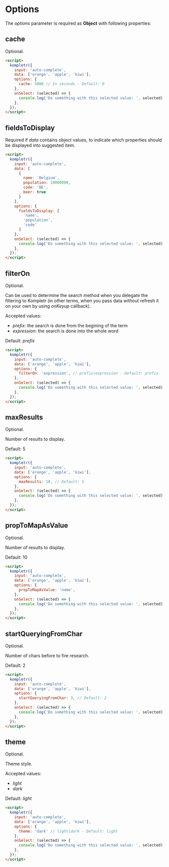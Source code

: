 

# Options

The *options* parameter is required as **Object** with following properties:

## cache

Optional.

```html
<script>
  kompletr({
    input: 'auto-complete',
    data: ['orange', 'apple', 'kiwi'],
    options: {
      cache: 5000 // In seconds - Default: 0
    },
    onSelect: (selected) => {
      console.log('Do something with this selected value: ', selected);
    },
  });
</script>
```

## fieldsToDisplay

Required if *data* contains object values, to indicate which properties should be displayed into suggested item.

```html
<script>
  kompletr({
    input: 'auto-complete',
    data: [
      {
        name: 'Belgium',
        population: 10000000,
        code: 'BE',
        beer: true
      }
    ],
    options: {
      fieldsToDisplay: [
        'name',
        'population',
        'code'
      ]
    },
    onSelect: (selected) => {
      console.log('Do something with this selected value: ', selected);
    },
  });
</script>
```
    
## filterOn

Optional.

Can be used to determine the search method when you delegate the filtering to Kompletr (in other terms, when you pass data without refresh it on your own by using *onKeyup* callback).

Accepted values:

- *prefix*: the search is done from the begining of the term
- *expression*: the search is done into the whole word

Default: *prefix*

```html
<script>
  kompletr({
    input: 'auto-complete',
    data: ['orange', 'apple', 'kiwi'],
    options: {
      filterOn: 'expression', // prefix|expression - Default: prefix
    },
    onSelect: (selected) => {
      console.log('Do something with this selected value: ', selected);
    },
  });
</script>
```

## maxResults

Optional.

Number of results to display.

Default: 5

```html
<script>
  kompletr({
    input: 'auto-complete',
    data: ['orange', 'apple', 'kiwi'],
    options: {
      maxResults: 10, // Default: 5
    },
    onSelect: (selected) => {
      console.log('Do something with this selected value: ', selected);
    },
  });
</script>
```

## propToMapAsValue

Optional.

Number of results to display.

Default: 10

```html
<script>
  kompletr({
    input: 'auto-complete',
    data: ['orange', 'apple', 'kiwi'],
    options: {
      propToMapAsValue: 'name',
    },
    onSelect: (selected) => {
      console.log('Do something with this selected value: ', selected);
    },
  });
</script>
```

## startQueryingFromChar

Optional.

Number of chars before to fire research.

Default: 2

```html
<script>
  kompletr({
    input: 'auto-complete',
    data: ['orange', 'apple', 'kiwi'],
    options: {
      startQueryingFromChar: 3, // Default: 2
    },
    onSelect: (selected) => {
      console.log('Do something with this selected value: ', selected);
    },
  });
</script>
```

## theme

Optional.

Theme style.

Accepted values:

- *light*
- *dark*

Default: *light*

```html
<script>
  kompletr({
    input: 'auto-complete',
    data: ['orange', 'apple', 'kiwi'],
    options: {
      theme: 'dark' // light|dark - Default: light
    },
    onSelect: (selected) => {
      console.log('Do something with this selected value: ', selected);
    },
  });
</script>
```